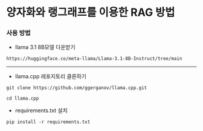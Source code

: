 # 양자화와 랭그래프를 이용한 RAG 방법

### 사용 방법
- llama 3.1 8B모델 다운받기
```
https://huggingface.co/meta-llama/Llama-3.1-8B-Instruct/tree/main
```
___
- llama.cpp 레포지토리 클론하기
```
git clone https://github.com/ggerganov/llama.cpp.git
```
```
cd llama.cpp
```
- requirements.txt 설치
```
pip install -r requirements.txt
```
